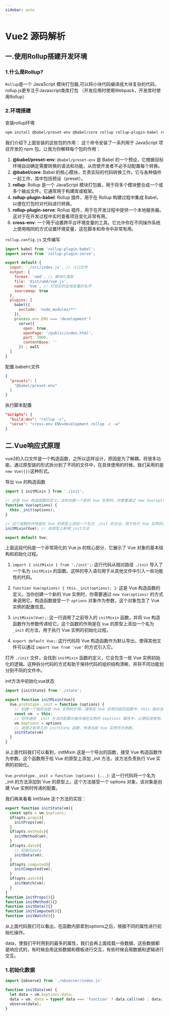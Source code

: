 ```yaml
---
sidebar: auto
---
```


# Vue2 源码解析

## 一.使用Rollup搭建开发环境

### 1.什么是Rollup?
`Rollup`是一个 JavaScript 模块打包器,可以将小块代码编译成大块复杂的代码， rollup.js更专注于Javascript类库打包 （开发应用时使用Webpack，开发库时使用Rollup）

### 2.环境搭建
安装rollup环境

```bash
npm install @babel/preset-env @babel/core rollup rollup-plugin-babel rollup-plugin-serve cross-env -D
```

我们介绍下上面安装的这些包的作用：
这个命令安装了一系列用于 JavaScript 项目开发的 npm 包。让我为你解释每个包的作用：

1. **@babel/preset-env**: `@babel/preset-env` 是 Babel 的一个预设，它根据目标环境自动确定需要转换的语法和功能，从而使开发者不必手动配置每个转换。
2. **@babel/core**: Babel 的核心模块，负责实际的代码转换工作。它与各种插件一起工作，其中包括预设（preset）。
3. **rollup**: Rollup 是一个 JavaScript 模块打包器，用于将多个模块整合成一个或多个输出文件。它通常用于构建库或框架。
4. **rollup-plugin-babel**: Rollup 插件，用于在 Rollup 构建过程中集成 Babel，以便在打包时对代码进行转换。
5. **rollup-plugin-serve**: Rollup 插件，用于在开发过程中提供一个本地服务器。这对于在开发过程中实时查看项目变化非常有用。
6. **cross-env**: 一个用于设置跨平台环境变量的工具。它允许你在不同操作系统上使用相同的方式设置环境变量，这在脚本和命令中非常有用。


`rollup.config.js` 文件编写

```js
import babel from 'rollup-plugin-babel';
import serve from 'rollup-plugin-serve';

export default {
  input: './src/index.js', // 入口文件
  output: {
    format: 'umd', // 模块化类型
    file: 'dist/umd/vue.js', 
    name: 'Vue', // 打包后的全局变量的名字
    sourcemap: true
  },
  plugins: [
    babel({
      exclude: 'node_modules/**'
    }),
    process.env.ENV === 'development'?
      serve({
        open: true,
        openPage: '/public/index.html',
        port: 3000,
        contentBase: ''
      }) : null
  ]
}
```
配置.babelrc文件

```json
{
  "presets": [
    "@babel/preset-env"
  ]
}
```
执行脚本配置

```json
"scripts": {
  "build:dev": "rollup -c",
  "serve": "cross-env ENV=development rollup -c -w"
}
```

## 二.Vue响应式原理

vue2的入口文件是一个构造函数，之所以这样设计，原因是为了解耦，将很多功能，通过原型链的形式拆分到了不同的文件中，在具体使用的时候，我们采用的是`new Vue({})`这种形式。

导出 `Vue` 的构造函数

```js
import { initMixin } from './init';

// 这是 Vue 构造函数的定义。当你创建一个新的 Vue 实例时，你需要通过 new Vue(options) 的方式来调用它
function Vue(options) {
  this._init(options);
}

// 这个函数的作用是在 Vue 的原型上添加一个名为 _init 的方法，用于执行 Vue 实例的初始化过程
initMixin(Vue); // 给原型上新增_init方法

export default Vue;
```

上面这段代码是一个非常简化的 Vue.js 的核心部分，它展示了 Vue 对象的基本结构和初始化过程。

1. `import { initMixin } from './init';`: 这行代码从相对路径 `./init` 导入了一个名为 `initMixin` 的函数。这样的导入语句用于从其他文件中引入一些功能性的代码。

2. `function Vue(options) { this._init(options); }`: 这是 Vue 构造函数的定义。当你创建一个新的 Vue 实例时，你需要通过 `new Vue(options)` 的方式来调用它。构造函数接受一个 `options` 对象作为参数，这个对象包含了 Vue 实例的配置信息。

3. `initMixin(Vue);`: 这一行调用了之前导入的 `initMixin` 函数，并将 `Vue` 构造函数作为参数传递给它。这个函数的作用是在 `Vue` 的原型上添加一个名为 `_init` 的方法，用于执行 Vue 实例的初始化过程。

4. `export default Vue;`: 这行代码将 Vue 构造函数作为默认导出，使得其他文件可以通过 `import Vue from 'vue'` 的方式引入它。

打开 `./init` 文件，会找到 `initMixin` 函数的定义，它会包含一些 Vue 实例初始化的逻辑。这种拆分代码的方式有助于保持代码的组织结构清晰，并将不同功能划分到不同的文件中。

init方法中初始化vue状态

```js
import {initState} from './state';

export function initMixin(Vue){
  Vue.prototype._init = function (options) {
    // 创建一个指向当前 Vue 实例的引用，通常在 Vue 实例内部的函数中，this 指向当前实例。
    const vm  = this;
    // 将传递给 _init 方法的配置对象存储在实例的 $options 属性中，以便后续使用。
    vm.$options = options
    // 调用之前导入的 initState 函数，传递当前 Vue 实例作为参数。
    initState(vm)
  }
}
```
从上面代码我们可以看到，initMixin 这是一个导出的函数，接受 Vue 构造函数作为参数。这个函数用于给 Vue 的原型上添加 _init 方法，该方法负责执行 Vue 实例的初始化。

`Vue.prototype._init = function (options) {...}`: 这一行代码将一个名为 _init 的方法添加到 Vue 的原型上。这个方法接受一个 options 对象，该对象是创建 Vue 实例时传递的配置。

我们再来看看  initState 这个方法的实现：

```js
export function initState(vm){
  const opts = vm.$options;
  if(opts.props){
    initProps(vm);
  }
  if(opts.methods){
    initMethod(vm);
  }
  if(opts.data){
    // 初始化data
    initData(vm);
  }
  if(opts.computed){
    initComputed(vm);
  }
  if(opts.watch){
    initWatch(vm);
  }
}
function initProps(){}
function initMethod(){}
function initData(){}
function initComputed(){}
function initWatch(){}
```

从上面代码我们可以看出，在函数内部拿到options之后，根据不同的属性进行初始化操作。

data，使我们平时用到的最多的属性，我们会再上面挂载一些数据，这些数据都是响应式的，有时候会用这些数据和模板进行交互，有些时候会用数据和逻辑进行交互。

### 1.初始化数据

```js
import {observe} from './observer/index.js'

function initData(vm) {
  let data = vm.$options.data;
  data = vm._data = typeof data === 'function' ? data.call(vm) : data;
  observe(data);
}
```









